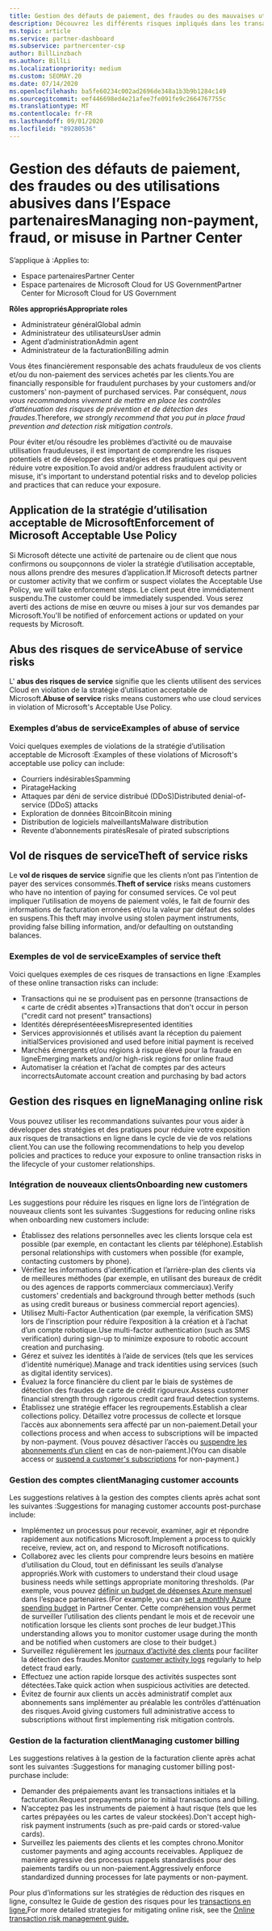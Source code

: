 ```yaml
---
title: Gestion des défauts de paiement, des fraudes ou des mauvaises utilisations
description: Découvrez les différents risques impliqués dans les transactions en ligne et les meilleures pratiques pour gérer et atténuer ces risques dans l’espace partenaires.
ms.topic: article
ms.service: partner-dashboard
ms.subservice: partnercenter-csp
author: BillLinzbach
ms.author: BillLi
ms.localizationpriority: medium
ms.custom: SEOMAY.20
ms.date: 07/14/2020
ms.openlocfilehash: ba5fe60234c002ad2696de348a1b3b9b1284c149
ms.sourcegitcommit: eef446698ed4e21afee7fe091fe9c2664767755c
ms.translationtype: MT
ms.contentlocale: fr-FR
ms.lasthandoff: 09/01/2020
ms.locfileid: "89280536"
---
```

# <a name="managing-non-payment-fraud-or-misuse-in-partner-center"></a><span data-ttu-id="240e3-103">Gestion des défauts de paiement, des fraudes ou des utilisations abusives dans l’Espace partenaires</span><span class="sxs-lookup"><span data-stu-id="240e3-103">Managing non-payment, fraud, or misuse in Partner Center</span></span>

<span data-ttu-id="240e3-104">S’applique à :</span><span class="sxs-lookup"><span data-stu-id="240e3-104">Applies to:</span></span>

- <span data-ttu-id="240e3-105">Espace partenaires</span><span class="sxs-lookup"><span data-stu-id="240e3-105">Partner Center</span></span>
- <span data-ttu-id="240e3-106">Espace partenaires de Microsoft Cloud for US Government</span><span class="sxs-lookup"><span data-stu-id="240e3-106">Partner Center for Microsoft Cloud for US Government</span></span>

<span data-ttu-id="240e3-107">**Rôles appropriés**</span><span class="sxs-lookup"><span data-stu-id="240e3-107">**Appropriate roles**</span></span>
- <span data-ttu-id="240e3-108">Administrateur général</span><span class="sxs-lookup"><span data-stu-id="240e3-108">Global admin</span></span>
- <span data-ttu-id="240e3-109">Administrateur des utilisateurs</span><span class="sxs-lookup"><span data-stu-id="240e3-109">User admin</span></span>
- <span data-ttu-id="240e3-110">Agent d’administration</span><span class="sxs-lookup"><span data-stu-id="240e3-110">Admin agent</span></span>
- <span data-ttu-id="240e3-111">Administrateur de la facturation</span><span class="sxs-lookup"><span data-stu-id="240e3-111">Billing admin</span></span>

<span data-ttu-id="240e3-112">Vous êtes financièrement responsable des achats frauduleux de vos clients et/ou du non-paiement des services achetés par les clients.</span><span class="sxs-lookup"><span data-stu-id="240e3-112">You are financially responsible for fraudulent purchases by your customers and/or customers' non-payment of purchased services.</span></span> <span data-ttu-id="240e3-113">Par conséquent, *nous vous recommandons vivement de mettre en place les contrôles d’atténuation des risques de prévention et de détection des fraudes*.</span><span class="sxs-lookup"><span data-stu-id="240e3-113">Therefore, *we strongly recommend that you put in place fraud prevention and detection risk mitigation controls*.</span></span>

<span data-ttu-id="240e3-114">Pour éviter et/ou résoudre les problèmes d’activité ou de mauvaise utilisation frauduleuses, il est important de comprendre les risques potentiels et de développer des stratégies et des pratiques qui peuvent réduire votre exposition.</span><span class="sxs-lookup"><span data-stu-id="240e3-114">To avoid and/or address fraudulent activity or misuse, it's important to understand potential risks and to develop policies and practices that can reduce your exposure.</span></span>

## <a name="enforcement-of-microsoft-acceptable-use-policy"></a><span data-ttu-id="240e3-115">Application de la stratégie d’utilisation acceptable de Microsoft</span><span class="sxs-lookup"><span data-stu-id="240e3-115">Enforcement of Microsoft Acceptable Use Policy</span></span>

<span data-ttu-id="240e3-116">Si Microsoft détecte une activité de partenaire ou de client que nous confirmons ou soupçonnons de violer la stratégie d’utilisation acceptable, nous allons prendre des mesures d’application.</span><span class="sxs-lookup"><span data-stu-id="240e3-116">If Microsoft detects partner or customer activity that we confirm or suspect violates the Acceptable Use Policy, we will take enforcement steps.</span></span> <span data-ttu-id="240e3-117">Le client peut être immédiatement suspendu.</span><span class="sxs-lookup"><span data-stu-id="240e3-117">The customer could be immediately suspended.</span></span> <span data-ttu-id="240e3-118">Vous serez averti des actions de mise en œuvre ou mises à jour sur vos demandes par Microsoft.</span><span class="sxs-lookup"><span data-stu-id="240e3-118">You'll be notified of enforcement actions or updated on your requests by Microsoft.</span></span>

## <a name="abuse-of-service-risks"></a><span data-ttu-id="240e3-119">Abus des risques de service</span><span class="sxs-lookup"><span data-stu-id="240e3-119">Abuse of service risks</span></span>

<span data-ttu-id="240e3-120">L' **abus des risques de service** signifie que les clients utilisent des services Cloud en violation de la stratégie d’utilisation acceptable de Microsoft.</span><span class="sxs-lookup"><span data-stu-id="240e3-120">**Abuse of service** risks means customers who use cloud services in violation of Microsoft's Acceptable Use Policy.</span></span>

### <a name="examples-of-abuse-of-service"></a><span data-ttu-id="240e3-121">Exemples d’abus de service</span><span class="sxs-lookup"><span data-stu-id="240e3-121">Examples of abuse of service</span></span>

<span data-ttu-id="240e3-122">Voici quelques exemples de violations de la stratégie d’utilisation acceptable de Microsoft :</span><span class="sxs-lookup"><span data-stu-id="240e3-122">Examples of these violations of Microsoft's acceptable use policy can include:</span></span>

- <span data-ttu-id="240e3-123">Courriers indésirables</span><span class="sxs-lookup"><span data-stu-id="240e3-123">Spamming</span></span>
- <span data-ttu-id="240e3-124">Piratage</span><span class="sxs-lookup"><span data-stu-id="240e3-124">Hacking</span></span>
- <span data-ttu-id="240e3-125">Attaques par déni de service distribué (DDoS)</span><span class="sxs-lookup"><span data-stu-id="240e3-125">Distributed denial-of-service (DDoS) attacks</span></span>
- <span data-ttu-id="240e3-126">Exploration de données Bitcoin</span><span class="sxs-lookup"><span data-stu-id="240e3-126">Bitcoin mining</span></span>
- <span data-ttu-id="240e3-127">Distribution de logiciels malveillants</span><span class="sxs-lookup"><span data-stu-id="240e3-127">Malware distribution</span></span>
- <span data-ttu-id="240e3-128">Revente d’abonnements piratés</span><span class="sxs-lookup"><span data-stu-id="240e3-128">Resale of pirated subscriptions</span></span>

## <a name="theft-of-service-risks"></a><span data-ttu-id="240e3-129">Vol de risques de service</span><span class="sxs-lookup"><span data-stu-id="240e3-129">Theft of service risks</span></span>

<span data-ttu-id="240e3-130">Le **vol de risques de service** signifie que les clients n’ont pas l’intention de payer des services consommés.</span><span class="sxs-lookup"><span data-stu-id="240e3-130">**Theft of service** risks means customers who have no intention of paying for consumed services.</span></span> <span data-ttu-id="240e3-131">Ce vol peut impliquer l’utilisation de moyens de paiement volés, le fait de fournir des informations de facturation erronées et/ou la valeur par défaut des soldes en suspens.</span><span class="sxs-lookup"><span data-stu-id="240e3-131">This theft may involve using stolen payment instruments, providing false billing information, and/or defaulting on outstanding balances.</span></span>

### <a name="examples-of-service-theft"></a><span data-ttu-id="240e3-132">Exemples de vol de service</span><span class="sxs-lookup"><span data-stu-id="240e3-132">Examples of service theft</span></span>

<span data-ttu-id="240e3-133">Voici quelques exemples de ces risques de transactions en ligne :</span><span class="sxs-lookup"><span data-stu-id="240e3-133">Examples of these online transaction risks can include:</span></span>

- <span data-ttu-id="240e3-134">Transactions qui ne se produisent pas en personne (transactions de « carte de crédit absentes »)</span><span class="sxs-lookup"><span data-stu-id="240e3-134">Transactions that don't occur in person ("credit card not present" transactions)</span></span>
- <span data-ttu-id="240e3-135">Identités déreprésentéees</span><span class="sxs-lookup"><span data-stu-id="240e3-135">Misrepresented identities</span></span>
- <span data-ttu-id="240e3-136">Services approvisionnés et utilisés avant la réception du paiement initial</span><span class="sxs-lookup"><span data-stu-id="240e3-136">Services provisioned and used before initial payment is received</span></span>
- <span data-ttu-id="240e3-137">Marchés émergents et/ou régions à risque élevé pour la fraude en ligne</span><span class="sxs-lookup"><span data-stu-id="240e3-137">Emerging markets and/or high-risk regions for online fraud</span></span>
- <span data-ttu-id="240e3-138">Automatiser la création et l’achat de comptes par des acteurs incorrects</span><span class="sxs-lookup"><span data-stu-id="240e3-138">Automate account creation and purchasing by bad actors</span></span>

## <a name="managing-online-risk"></a><span data-ttu-id="240e3-139">Gestion des risques en ligne</span><span class="sxs-lookup"><span data-stu-id="240e3-139">Managing online risk</span></span>

<span data-ttu-id="240e3-140">Vous pouvez utiliser les recommandations suivantes pour vous aider à développer des stratégies et des pratiques pour réduire votre exposition aux risques de transactions en ligne dans le cycle de vie de vos relations client.</span><span class="sxs-lookup"><span data-stu-id="240e3-140">You can use the following recommendations to help you develop policies and practices to reduce your exposure to online transaction risks in the lifecycle of your customer relationships.</span></span>

### <a name="onboarding-new-customers"></a><span data-ttu-id="240e3-141">Intégration de nouveaux clients</span><span class="sxs-lookup"><span data-stu-id="240e3-141">Onboarding new customers</span></span>

<span data-ttu-id="240e3-142">Les suggestions pour réduire les risques en ligne lors de l’intégration de nouveaux clients sont les suivantes :</span><span class="sxs-lookup"><span data-stu-id="240e3-142">Suggestions for reducing online risks when onboarding new customers include:</span></span>

- <span data-ttu-id="240e3-143">Établissez des relations personnelles avec les clients lorsque cela est possible (par exemple, en contactant les clients par téléphone).</span><span class="sxs-lookup"><span data-stu-id="240e3-143">Establish personal relationships with customers when possible (for example, contacting customers by phone).</span></span>
- <span data-ttu-id="240e3-144">Vérifiez les informations d’identification et l’arrière-plan des clients via de meilleures méthodes (par exemple, en utilisant des bureaux de crédit ou des agences de rapports commerciaux commerciaux).</span><span class="sxs-lookup"><span data-stu-id="240e3-144">Verify customers' credentials and background through better methods (such as using credit bureaus or business commercial report agencies).</span></span>
- <span data-ttu-id="240e3-145">Utilisez Multi-Factor Authentication (par exemple, la vérification SMS) lors de l’inscription pour réduire l’exposition à la création et à l’achat d’un compte robotique.</span><span class="sxs-lookup"><span data-stu-id="240e3-145">Use multi-factor authentication (such as SMS verification) during sign-up to minimize exposure to robotic account creation and purchasing.</span></span>
- <span data-ttu-id="240e3-146">Gérez et suivez les identités à l’aide de services (tels que les services d’identité numérique).</span><span class="sxs-lookup"><span data-stu-id="240e3-146">Manage and track identities using services (such as digital identity services).</span></span>
- <span data-ttu-id="240e3-147">Évaluez la force financière du client par le biais de systèmes de détection des fraudes de carte de crédit rigoureux.</span><span class="sxs-lookup"><span data-stu-id="240e3-147">Assess customer financial strength through rigorous credit card fraud detection systems.</span></span>
- <span data-ttu-id="240e3-148">Établissez une stratégie effacer les regroupements.</span><span class="sxs-lookup"><span data-stu-id="240e3-148">Establish a clear collections policy.</span></span> <span data-ttu-id="240e3-149">Détaillez votre processus de collecte et lorsque l’accès aux abonnements sera affecté par un non-paiement.</span><span class="sxs-lookup"><span data-stu-id="240e3-149">Detail your collections process and when access to subscriptions will be impacted by non-payment.</span></span> <span data-ttu-id="240e3-150">(Vous pouvez désactiver l’accès ou [suspendre les abonnements d’un client](suspend-a-subscription.md) en cas de non-paiement.)</span><span class="sxs-lookup"><span data-stu-id="240e3-150">(You can disable access or [suspend a customer's subscriptions](suspend-a-subscription.md) for non-payment.)</span></span>

### <a name="managing-customer-accounts"></a><span data-ttu-id="240e3-151">Gestion des comptes client</span><span class="sxs-lookup"><span data-stu-id="240e3-151">Managing customer accounts</span></span>

<span data-ttu-id="240e3-152">Les suggestions relatives à la gestion des comptes clients après achat sont les suivantes :</span><span class="sxs-lookup"><span data-stu-id="240e3-152">Suggestions for managing customer accounts post-purchase include:</span></span>

- <span data-ttu-id="240e3-153">Implémentez un processus pour recevoir, examiner, agir et répondre rapidement aux notifications Microsoft.</span><span class="sxs-lookup"><span data-stu-id="240e3-153">Implement a process to quickly receive, review, act on, and respond to Microsoft notifications.</span></span>
- <span data-ttu-id="240e3-154">Collaborez avec les clients pour comprendre leurs besoins en matière d’utilisation du Cloud, tout en définissant les seuils d’analyse appropriés.</span><span class="sxs-lookup"><span data-stu-id="240e3-154">Work with customers to understand their cloud usage business needs while settings appropriate monitoring thresholds.</span></span> <span data-ttu-id="240e3-155">(Par exemple, vous pouvez [définir un budget de dépenses Azure mensuel](set-an-azure-spending-budget-for-your-customers.md) dans l’espace partenaires.</span><span class="sxs-lookup"><span data-stu-id="240e3-155">(For example, you can [set a monthly Azure spending budget](set-an-azure-spending-budget-for-your-customers.md) in Partner Center.</span></span> <span data-ttu-id="240e3-156">Cette compréhension vous permet de surveiller l’utilisation des clients pendant le mois et de recevoir une notification lorsque les clients sont proches de leur budget.)</span><span class="sxs-lookup"><span data-stu-id="240e3-156">This understanding allows you to monitor customer usage during the month and be notified when customers are close to their budget.)</span></span>
- <span data-ttu-id="240e3-157">Surveillez régulièrement les [journaux d’activité des clients](activity-logs.md) pour faciliter la détection des fraudes.</span><span class="sxs-lookup"><span data-stu-id="240e3-157">Monitor [customer activity logs](activity-logs.md) regularly to help detect fraud early.</span></span>
- <span data-ttu-id="240e3-158">Effectuez une action rapide lorsque des activités suspectes sont détectées.</span><span class="sxs-lookup"><span data-stu-id="240e3-158">Take quick action when suspicious activities are detected.</span></span>
- <span data-ttu-id="240e3-159">Évitez de fournir aux clients un accès administratif complet aux abonnements sans implémenter au préalable les contrôles d’atténuation des risques.</span><span class="sxs-lookup"><span data-stu-id="240e3-159">Avoid giving customers full administrative access to subscriptions without first implementing risk mitigation controls.</span></span>

### <a name="managing-customer-billing"></a><span data-ttu-id="240e3-160">Gestion de la facturation client</span><span class="sxs-lookup"><span data-stu-id="240e3-160">Managing customer billing</span></span>

<span data-ttu-id="240e3-161">Les suggestions relatives à la gestion de la facturation cliente après achat sont les suivantes :</span><span class="sxs-lookup"><span data-stu-id="240e3-161">Suggestions for managing customer billing post-purchase include:</span></span>

- <span data-ttu-id="240e3-162">Demander des prépaiements avant les transactions initiales et la facturation.</span><span class="sxs-lookup"><span data-stu-id="240e3-162">Request prepayments prior to initial transactions and billing.</span></span>
- <span data-ttu-id="240e3-163">N’acceptez pas les instruments de paiement à haut risque (tels que les cartes prépayées ou les cartes de valeur stockées).</span><span class="sxs-lookup"><span data-stu-id="240e3-163">Don't accept high-risk payment instruments (such as pre-paid cards or stored-value cards).</span></span>
- <span data-ttu-id="240e3-164">Surveillez les paiements des clients et les comptes chrono.</span><span class="sxs-lookup"><span data-stu-id="240e3-164">Monitor customer payments and aging accounts receivables.</span></span> <span data-ttu-id="240e3-165">Appliquez de manière agressive des processus rappels standardisés pour des paiements tardifs ou un non-paiement.</span><span class="sxs-lookup"><span data-stu-id="240e3-165">Aggressively enforce standardized dunning processes for late payments or non-payment.</span></span>

<span data-ttu-id="240e3-166">Pour plus d’informations sur les stratégies de réduction des risques en ligne, consultez le Guide de gestion des risques pour les [transactions en ligne.](https://query.prod.cms.rt.microsoft.com/cms/api/am/binary/RE4Bhtt)</span><span class="sxs-lookup"><span data-stu-id="240e3-166">For more detailed strategies for mitigating online risk, see the [Online transaction risk management guide.](https://query.prod.cms.rt.microsoft.com/cms/api/am/binary/RE4Bhtt)</span></span>
